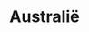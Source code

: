 ---
title: "Australië"
introtext: "Australië is een land aan de andere kant van de wereld in Oceanië dat bekend staat om de uitgestreke woestijnen, indrukwekkende bergen, watervallen en mooie stranden zoals Bondi beach en Whitehaven beach! Het land wordt beschouwd als het grootste eiland ter wereld. Het is ook een erg populaire bestemming voor de duikers onder ons vanwege de vele soorten vissen en koraalriffen. Daarnaast staat Australie bekend om dieren die alleen nog maar hier in het wild leven, denk aan kangoeroes, koala's, vogelbekdieren en meer. Naast de natuur heeft Australië ook enkele grote en bruisende metropolen, denk aan Sydney en Melbourne. Kortom, Australië is een land waar elke avonturier zich thuis zal voelen!"
introimage: "https://lh3.googleusercontent.com/RNSjoAxRUXzENqha118bYsv5S723hRaPNGTp57DIyFsfVqZgl9mW5n5L50oJi1-EtdtB4G3OBEWeH7KGrxIoREjLgFdsynVBBsClIHwIoKEkAOx0UuxKArjeXkFstO21-NGukYebnw=w800"
surface: "7.700.000"
inhabitants: "24.600.000"
rate: "1,59"
valuta: "dollar"
need_to_know_text: ""
need_to_know_more_text: ""
fact_one_text: ""
fact_two_text: ""
bigmac_index: ""
images: "https://lh3.googleusercontent.com/XTXdOsyGB3GIStCdMqFGvniBgbeXkSlzOxqsHl4E_dj8tunGrEaS5sLV1qj5Xv05lp0SGpgGJY6qv6py2y4WXmfj0g3xV34diaSaZ_6O39Ypfw1NpT97sprIZOohNNvLQv0HKS0bUQ=w800|https://lh3.googleusercontent.com/jJWcApOwBdaZZk_alReabn1bMd7QtKzMqgwgmNQci01Z_txNiASrtzVS6gtVIr4uMzKc_swiByc0cUvUpolwmuLHHPMejDyoyYsUG6RXaLY5egJyqwpIIUe1yFekA_JI5mElZBmcWA=w800|https://lh3.googleusercontent.com/keVzC2BxU4tyZCJA0d6_Zy3rdRg7g5nXSvUXBKN4Zr0LmD1vINOjiEogxy9ANQ_RB4BVA0ge9SViKszAhUlKk_Qd4awFMQU7Y6CUvjaD4Vy8IUxo_irYiogqh1cQPWU4rvU--X_rEA=w800|https://lh3.googleusercontent.com/_a51hqE1MWUXRI6bVMfxXBF7rT7QeG3hnyWl64lY8tHpj_xbR_JSea8VuzvWo-6PbohmMaX2g6UGuCqnUWXK1xU7G1d8tc7XXaY5aJErjbGqPUiLSCXXZu722d7IERYBDpgj_uDrMQ=w800"
flight_button_title: "Check vluchtprijzen Australië"
flight_button_url: "https://lt45.net/c/?si=11986&li=1528136&wi=335922&ws=&dl=transport%2Fflights%2Fnl%2Fau%2F%3Flocale%3Dnl-NL%26currency%3DEUR%26market%3DNL"
inspiration_url: "https://partner.bol.com/click/click?p=2&t=url&s=1025999&f=TXL&url=https%3A%2F%2Fwww.bol.com%2Fnl%2Fp%2Flonely-planet-australia%2F9200000123095959%2F&name=Lonely%20Planet%20Australia%20(ebook)%2C%20Lonely%20Planet"
country_code: "au"
hotels_url: "https://www.booking.com/country/au.nl.html?aid=1837623"
continent: "Oceanië"
---